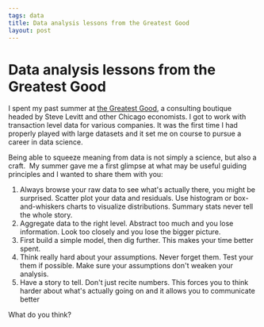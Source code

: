```yaml
--- 
tags: data
title: Data analysis lessons from the Greatest Good
layout: post
---
```

# Data analysis lessons from the Greatest Good

I spent my past summer at [the Greatest Good](http://greatestgood.com/), a
consulting boutique headed by Steve Levitt and other Chicago economists. I got
to work with transaction level data for various companies. It was the first
time I had properly played with large datasets and it set me on course to
pursue a career in data science.

Being able to squeeze meaning from data is not simply a science, but also a
craft.  My summer gave me a first glimpse at what may be useful guiding
principles and I wanted to share them with you:

1. Always browse your raw data to see what's actually there, you might be surprised. Scatter plot your data and residuals. Use histogram or box-and-whiskers charts to visualize distributions. Summary stats never tell the whole story.
2. Aggregate data to the right level. Abstract too much and you lose information. Look too closely and you lose the bigger picture.
3. First build a simple model, then dig further. This makes your time better spent. 
4. Think really hard about your assumptions. Never forget them. Test your them if possible. Make sure your assumptions don't weaken your analysis.
5. Have a story to tell. Don't just recite numbers. This forces you to think harder about what's actually going on and it allows you to communicate better

What do you think?


